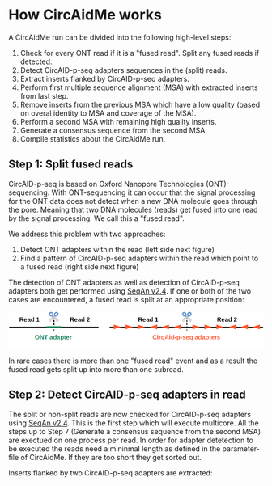 # How CircAidMe works

A CircAidMe run can be divided into the following high-level steps:
1. Check for every ONT read if it is a "fused read". Split any fused reads if detected.
2. Detect CircAID-p-seq adapters sequences in the (split) reads.
3. Extract inserts flanked by CircAID-p-seq adapters.
4. Perform first multiple sequence alignment (MSA) with extracted inserts from last step.
5. Remove inserts from the previous MSA which have a low quality (based on overal identity to MSA and coverage of the MSA).
6. Perform a second MSA with remaining high quality inserts.
7. Generate a consensus sequence from the second MSA.
8. Compile statistics about the CircAidMe run.

## Step 1: Split fused reads

CircAID-p-seq is based on Oxford Nanopore Technologies (ONT)-sequencing. With ONT-sequencing it can occur that the signal processing for the ONT data does not detect when a new DNA molecule goes through the pore. Meaning that two DNA molecules (reads) get fused into one read by the signal processing. We call this a "fused read".

We address this problem with two approaches:
1. Detect ONT adapters within the read (left side next figure)
2. Find a pattern of CircAID-p-seq adapters within the read which point to a fused read (right side next figure)

The detection of ONT adapters as well as detection of CircAID-p-seq adapters both get performed using [SeqAn v2.4](https://www.seqan.de/seqan-2-4-released/). If one or both of the two cases are encountered, a fused read is split at an appropriate position:

![Split reads](/aux/doc/split_reads.png)

In rare cases there is more than one "fused read" event and as a result the fused read gets split up into more than one subread.

## Step 2: Detect CircAID-p-seq adapters in read

The split or non-split reads are now checked for CircAID-p-seq adapters using [SeqAn v2.4](https://www.seqan.de/seqan-2-4-released/). This is the first step which will execute multicore. All the steps up to Step 7 (Generate a consensus sequence from the second MSA) are exectued on one process per read. In order for adapter detetection to be executed the reads need a mininmal length as defined in the parameter-file of CircAidMe. If they are too short they get sorted out.

Inserts flanked by two CircAID-p-seq adapters are extracted:



